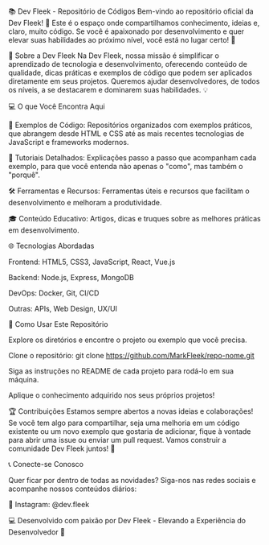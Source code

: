 📚 Dev Fleek - Repositório de Códigos
Bem-vindo ao repositório oficial da Dev Fleek! 🚀 Este é o espaço onde compartilhamos conhecimento, ideias e, claro, muito código. Se você é apaixonado por desenvolvimento e quer elevar suas habilidades ao próximo nível, você está no lugar certo! 🎯



📝 Sobre a Dev Fleek
Na Dev Fleek, nossa missão é simplificar o aprendizado de tecnologia e desenvolvimento, oferecendo conteúdo de qualidade, dicas práticas e exemplos de código que podem ser aplicados diretamente em seus projetos. Queremos ajudar desenvolvedores, de todos os níveis, a se destacarem e dominarem suas habilidades. 💡



💻 O que Você Encontra Aqui

🌟 Exemplos de Código: Repositórios organizados com exemplos práticos, que abrangem desde HTML e CSS até as mais recentes tecnologias de JavaScript e frameworks modernos.

📘 Tutoriais Detalhados: Explicações passo a passo que acompanham cada exemplo, para que você entenda não apenas o "como", mas também o "porquê".

🛠️ Ferramentas e Recursos: Ferramentas úteis e recursos que facilitam o desenvolvimento e melhoram a produtividade.

🎓 Conteúdo Educativo: Artigos, dicas e truques sobre as melhores práticas em desenvolvimento.



🌐 Tecnologias Abordadas

Frontend: HTML5, CSS3, JavaScript, React, Vue.js

Backend: Node.js, Express, MongoDB

DevOps: Docker, Git, CI/CD

Outras: APIs, Web Design, UX/UI



🚀 Como Usar Este Repositório

Explore os diretórios e encontre o projeto ou exemplo que você precisa.

Clone o repositório: git clone https://github.com/MarkFleek/repo-nome.git

Siga as instruções no README de cada projeto para rodá-lo em sua máquina.

Aplique o conhecimento adquirido nos seus próprios projetos!



🏆 Contribuições
Estamos sempre abertos a novas ideias e colaborações! Se você tem algo para compartilhar, seja uma melhoria em um código existente ou um novo exemplo que gostaria de adicionar, fique à vontade para abrir uma issue ou enviar um pull request. Vamos construir a comunidade Dev Fleek juntos! 🤝



📞 Conecte-se Conosco

Quer ficar por dentro de todas as novidades? Siga-nos nas redes sociais e acompanhe nossos conteúdos diários:

📸 Instagram: @dev.fleek

💻 Desenvolvido com paixão por Dev Fleek - Elevando a Experiência do Desenvolvedor 🚀
